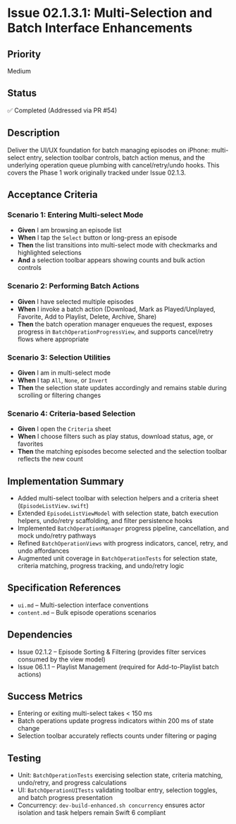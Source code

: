 # Issue 02.1.3.1: Multi-Selection and Batch Interface Enhancements

## Priority
Medium

## Status
✅ Completed (Addressed via PR #54)

## Description
Deliver the UI/UX foundation for batch managing episodes on iPhone: multi-select entry, selection toolbar controls, batch action menus, and the underlying operation queue plumbing with cancel/retry/undo hooks. This covers the Phase 1 work originally tracked under Issue 02.1.3.

## Acceptance Criteria

### Scenario 1: Entering Multi-select Mode
- **Given** I am browsing an episode list
- **When** I tap the `Select` button or long-press an episode
- **Then** the list transitions into multi-select mode with checkmarks and highlighted selections
- **And** a selection toolbar appears showing counts and bulk action controls

### Scenario 2: Performing Batch Actions
- **Given** I have selected multiple episodes
- **When** I invoke a batch action (Download, Mark as Played/Unplayed, Favorite, Add to Playlist, Delete, Archive, Share)
- **Then** the batch operation manager enqueues the request, exposes progress in `BatchOperationProgressView`, and supports cancel/retry flows where appropriate

### Scenario 3: Selection Utilities
- **Given** I am in multi-select mode
- **When** I tap `All`, `None`, or `Invert`
- **Then** the selection state updates accordingly and remains stable during scrolling or filtering changes

### Scenario 4: Criteria-based Selection
- **Given** I open the `Criteria` sheet
- **When** I choose filters such as play status, download status, age, or favorites
- **Then** the matching episodes become selected and the selection toolbar reflects the new count

## Implementation Summary
- Added multi-select toolbar with selection helpers and a criteria sheet (`EpisodeListView.swift`)
- Extended `EpisodeListViewModel` with selection state, batch execution helpers, undo/retry scaffolding, and filter persistence hooks
- Implemented `BatchOperationManager` progress pipeline, cancellation, and mock undo/retry pathways
- Refined `BatchOperationViews` with progress indicators, cancel, retry, and undo affordances
- Augmented unit coverage in `BatchOperationTests` for selection state, criteria matching, progress tracking, and undo/retry logic

## Specification References
- `ui.md` – Multi-selection interface conventions
- `content.md` – Bulk episode operations scenarios

## Dependencies
- Issue 02.1.2 – Episode Sorting & Filtering (provides filter services consumed by the view model)
- Issue 06.1.1 – Playlist Management (required for Add-to-Playlist batch actions)

## Success Metrics
- Entering or exiting multi-select takes < 150 ms
- Batch operations update progress indicators within 200 ms of state change
- Selection toolbar accurately reflects counts under filtering or paging

## Testing
- Unit: `BatchOperationTests` exercising selection state, criteria matching, undo/retry, and progress calculations
- UI: `BatchOperationUITests` validating toolbar entry, selection toggles, and batch progress presentation
- Concurrency: `dev-build-enhanced.sh concurrency` ensures actor isolation and task helpers remain Swift 6 compliant
